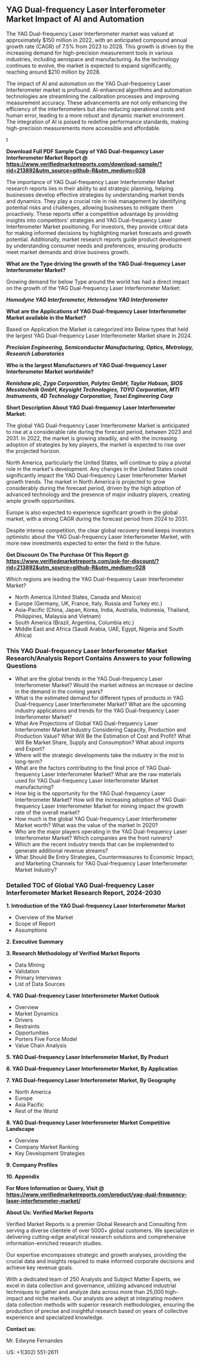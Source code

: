 <h2>YAG Dual-frequency Laser Interferometer Market Impact of AI and Automation</h2><p>The YAG Dual-frequency Laser Interferometer market was valued at approximately $150 million in 2022, with an anticipated compound annual growth rate (CAGR) of 7.5% from 2023 to 2028. This growth is driven by the increasing demand for high-precision measurement tools in various industries, including aerospace and manufacturing. As the technology continues to evolve, the market is expected to expand significantly, reaching around $210 million by 2028.</p><p>The impact of AI and automation on the YAG Dual-frequency Laser Interferometer market is profound. AI-enhanced algorithms and automation technologies are streamlining the calibration processes and improving measurement accuracy. These advancements are not only enhancing the efficiency of the interferometers but also reducing operational costs and human error, leading to a more robust and dynamic market environment. The integration of AI is poised to redefine performance standards, making high-precision measurements more accessible and affordable.</p>t</p><p id="" class=""><strong>Download Full PDF Sample Copy of YAG Dual-frequency Laser Interferometer Market Report @ <a href="https://www.verifiedmarketreports.com/download-sample/?rid=213892&utm_source=github-R&utm_medium=028" target="_blank">https://www.verifiedmarketreports.com/download-sample/?rid=213892&utm_source=github-R&utm_medium=028</a></strong></p><p>The importance of&nbsp;YAG Dual-frequency Laser Interferometer Market research reports lies in their ability to aid strategic planning, helping businesses develop effective strategies by understanding market trends and dynamics. They play a crucial role in risk management by identifying potential risks and challenges, allowing businesses to mitigate them proactively. These reports offer a competitive advantage by providing insights into competitors' strategies and YAG Dual-frequency Laser Interferometer Market positioning. For investors, they provide critical data for making informed decisions by highlighting market forecasts and growth potential. Additionally, market research reports guide product development by understanding consumer needs and preferences, ensuring products meet market demands and drive business growth.</p><p><strong>What are the&nbsp;Type driving the growth of the YAG Dual-frequency Laser Interferometer Market?</strong></p><p id="" class="">Growing demand for below Type around the world has had a direct impact on the growth of the YAG Dual-frequency Laser Interferometer Market:</p><em><strong>Homodyne YAG Interferometer, Heterodyne YAG Interferometer</strong></em></p><strong>What are the&nbsp;Applications&nbsp;of YAG Dual-frequency Laser Interferometer Market available in the Market?</strong></p><p id="" class="">Based on Application the Market is categorized into Below types that held the largest YAG Dual-frequency Laser Interferometer Market share In 2024.</p><em><strong>Precision Engineering, Semiconductor Manufacturing, Optics, Metrology, Research Laboratories</strong></em></p><strong>Who is the largest Manufacturers of YAG Dual-frequency Laser Interferometer Market worldwide?</strong></p><p><em><strong>Renishaw plc, Zygo Corporation, Polytec GmbH, Taylor Hobson, SIOS Messtechnik GmbH, Keysight Technologies, TOYO Corporation, MTI Instruments, 4D Technology Corporation, Tosei Engineering Corp</strong></em></p><p id="" class=""><strong>Short Description About YAG Dual-frequency Laser Interferometer Market:</strong></p><p>The global YAG Dual-frequency Laser Interferometer Market is anticipated to rise at a considerable rate during the forecast period, between 2023 and 2031. In 2022, the market is growing steadily, and with the increasing adoption of strategies by key players, the market is expected to rise over the projected horizon.</p><p>North America, particularly the United States, will continue to play a pivotal role in the market's development. Any changes in the United States could significantly impact the YAG Dual-frequency Laser Interferometer Market growth trends. The market in North America is projected to grow considerably during the forecast period, driven by the high adoption of advanced technology and the presence of major industry players, creating ample growth opportunities.</p><p>Europe is also expected to experience significant growth in the global market, with a strong CAGR during the forecast period from 2024 to 2031.</p><p>Despite intense competition, the clear global recovery trend keeps investors optimistic about the YAG Dual-frequency Laser Interferometer Market, with more new investments expected to enter the field in the future.</p><p id="" class=""><strong>Get Discount On The Purchase Of This Report @ <a href="https://www.verifiedmarketreports.com/ask-for-discount/?rid=213892&utm_source=github-R&utm_medium=028" target="_blank">https://www.verifiedmarketreports.com/ask-for-discount/?rid=213892&utm_source=github-R&utm_medium=028</a></strong></p>Which regions are leading the YAG Dual-frequency Laser Interferometer Market?</p><ul><li>North America (United States, Canada and Mexico)</li><li>Europe (Germany, UK, France, Italy, Russia and Turkey etc.)</li><li>Asia-Pacific (China, Japan, Korea, India, Australia, Indonesia, Thailand, Philippines, Malaysia and Vietnam)</li><li>South America (Brazil, Argentina, Columbia etc.)</li><li>Middle East and Africa (Saudi Arabia, UAE, Egypt, Nigeria and South Africa)</li></ul><h3 id="" class="">This YAG Dual-frequency Laser Interferometer Market Research/Analysis Report Contains Answers to your following Questions</h3><ul><li>What are the global trends in the YAG Dual-frequency Laser Interferometer Market? Would the market witness an increase or decline in the demand in the coming years?</li><li>What is the estimated demand for different types of products in YAG Dual-frequency Laser Interferometer Market? What are the upcoming industry applications and trends for the YAG Dual-frequency Laser Interferometer Market?</li><li>What Are Projections of Global YAG Dual-frequency Laser Interferometer Market Industry Considering Capacity, Production and Production Value? What Will Be the Estimation of Cost and Profit? What Will Be Market Share, Supply and Consumption? What about imports and Export?</li><li>Where will the strategic developments take the industry in the mid to long-term?</li><li>What are the factors contributing to the final price of YAG Dual-frequency Laser Interferometer Market? What are the raw materials used for YAG Dual-frequency Laser Interferometer Market manufacturing?</li><li>How big is the opportunity for the YAG Dual-frequency Laser Interferometer Market? How will the increasing adoption of YAG Dual-frequency Laser Interferometer Market for mining impact the growth rate of the overall market?</li><li>How much is the global YAG Dual-frequency Laser Interferometer Market worth? What was the value of the market In 2020?</li><li>Who are the major players operating in the YAG Dual-frequency Laser Interferometer Market? Which companies are the front runners?</li><li>Which are the recent industry trends that can be implemented to generate additional revenue streams?</li><li>What Should Be Entry Strategies, Countermeasures to Economic Impact, and Marketing Channels for YAG Dual-frequency Laser Interferometer Market Industry?</li></ul><h3 id="" class="">Detailed TOC of Global YAG Dual-frequency Laser Interferometer Market Research Report, 2024-2030</h3><p id="" class=""><strong>1. Introduction of the YAG Dual-frequency Laser Interferometer Market</strong></p><ul><li>Overview of the Market</li><li>Scope of Report</li><li>Assumptions</li></ul><p id="" class=""><strong>2. Executive Summary</strong></p><p id="" class=""><strong>3. Research Methodology of Verified Market Reports</strong></p><ul><li>Data Mining</li><li>Validation</li><li>Primary Interviews</li><li>List of Data Sources</li></ul><p id="" class=""><strong>4. YAG Dual-frequency Laser Interferometer Market Outlook</strong></p><ul><li>Overview</li><li>Market Dynamics</li><li>Drivers</li><li>Restraints</li><li>Opportunities</li><li>Porters Five Force Model</li><li>Value Chain Analysis</li></ul><p id="" class=""><strong>5. YAG Dual-frequency Laser Interferometer Market, By Product</strong></p><p id="" class=""><strong>6. YAG Dual-frequency Laser Interferometer Market, By Application</strong></p><p id="" class=""><strong>7. YAG Dual-frequency Laser Interferometer Market, By Geography</strong></p><ul><li>North America</li><li>Europe</li><li>Asia Pacific</li><li>Rest of the World</li></ul><p id="" class=""><strong>8. YAG Dual-frequency Laser Interferometer Market Competitive Landscape</strong></p><ul><li>Overview</li><li>Company Market Ranking</li><li>Key Development Strategies</li></ul><p id="" class=""><strong>9. Company Profiles</strong></p><p id="" class=""><strong>10. Appendix</strong></p><p id="" class=""><strong>For More Information or Query, Visit @ <a href="https://www.verifiedmarketreports.com/product/yag-dual-frequency-laser-interferometer-market/" target="_blank">https://www.verifiedmarketreports.com/product/yag-dual-frequency-laser-interferometer-market/</a></strong></p><p id="" class=""><strong>About Us: Verified Market Reports</strong></p><p id="" class="">Verified Market Reports is a premier Global Research and Consulting firm serving a diverse clientele of over 5000+ global customers. We specialize in delivering cutting-edge analytical research solutions and comprehensive information-enriched research studies.</p><p id="" class="">Our expertise encompasses strategic and growth analyses, providing the crucial data and insights required to make informed corporate decisions and achieve key revenue goals.</p><p id="" class="">With a dedicated team of 250 Analysts and Subject Matter Experts, we excel in data collection and governance, utilizing advanced industrial techniques to gather and analyze data across more than 25,000 high-impact and niche markets. Our analysts are adept at integrating modern data collection methods with superior research methodologies, ensuring the production of precise and insightful research based on years of collective experience and specialized knowledge.</p><p id="" class=""><strong>Contact us:</strong></p><p id="" class="">Mr. Edwyne Fernandes</p><p id="" class="">US: +1(302) 551-2611</p>